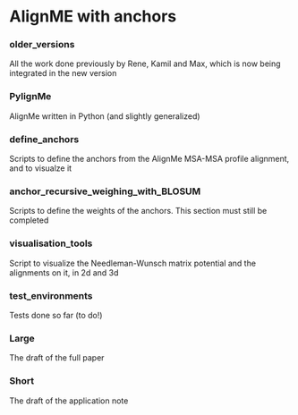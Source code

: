 # AlignME with anchors

### older\_versions

All the work done previously by Rene, Kamil and Max, which is now being integrated in the new version

### PylignMe

AlignMe written in Python (and slightly generalized)

###  define\_anchors

Scripts to define the anchors from the AlignMe MSA-MSA profile alignment, and to visualze it

### anchor\_recursive\_weighing\_with\_BLOSUM

Scripts to define the weights of the anchors. This section must still be completed

### visualisation\_tools

Script to visualize the Needleman-Wunsch matrix potential and the alignments on it, in 2d and 3d

### test\_environments

Tests done so far (to do!)

### Large

The draft of the full paper

### Short

The draft of the application note
